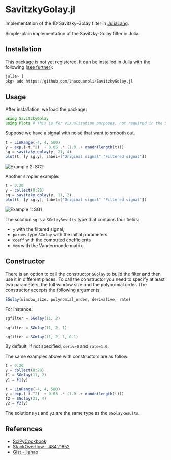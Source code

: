 # SavitzkyGolay.jl
Implementation of the 1D Savitzky-Golay filter in [JuliaLang](https://julialang.org/).

Simple-plain implementation of the Savitzky-Golay filter in Julia.

## Installation

This package is not yet registered. It can be installed in Julia with the following ([see further](https://docs.julialang.org/en/v1/stdlib/Pkg/index.html#Adding-unregistered-packages-1)):
```julia
julia> ]
pkg> add https://github.com/lnacquaroli/SavitzkyGolay.jl
```

## Usage

After installation, we load the package:
```julia
using SavitzkyGolay
using Plots # This is for visualization purposes, not required in the SG package itself
```

Suppose we have a signal with noise that want to smooth out.

```julia
t = LinRange(-4, 4, 500)
y = exp.(-t.^2) .+ 0.05 .* (1.0 .+ randn(length(t)))
sg = savitzky_golay(y, 21, 4)
plot(t, [y sg.y], label=["Original signal" "Filtered signal"])
```
![Example 2: SG2](https://github.com/lnacquaroli/SavitzkyGolay.jl/blob/main/examples/Figure_2.png "Example 2: SG2")

Another simpler example:
```julia
t = 0:20
y = collect(0:20)
sg = savitzky_golay(y, 11, 2)
plot(t, [y sg.y], label=["Original signal" "Filtered signal"])
```
![Example 1: SG1](https://github.com/lnacquaroli/SavitzkyGolay.jl/blob/main/examples/Figure_1.png "Example 1: SG1")

The solution `sg` is a `SGolayResults` type that contains four fields: 
- `y` with the filtered signal,
- `params` type `SGolay` with the initial parameters
- `coeff` with the computed coefficients
- `Vdm` with the Vandermonde matrix

## Constructor

There is an option to call the constructor `SGolay` to build the filter and then use it in different places. To call the constructor you need to specify at least two parameters, the full window size and the polynomial order. The constructor accepts the following arguments:

```julia
SGolay(window_size, polynomial_order, derivative, rate)
```

For instance:
```julia
sgfilter = SGolay(11, 2)

sgfilter = SGolay(11, 2, 1)

sgfilter = SGolay(11, 2, 1, 0.1)
```

By default, if not specified, `deriv=0` and `rate=1.0`.

The same examples above with constructors are as follow:

```julia
t = 0:20
y = collect(0:20)
f1 = SGolay(11, 2)
y1 = f1(y)
```

```julia
t = LinRange(-4, 4, 500)
y = exp.(-t.^2) .+ 0.05 .* (1.0 .+ randn(length(t)))
f2 = SGolay(21, 4)
y2 = f2(y)
```

The solutions `y1` and `y2` are the same type as the `SGolayResults`.

## References

- [SciPyCookbook](https://scipy-cookbook.readthedocs.io/items/SavitzkyGolay.html)
- [StackOverflow - 48421852](https://stackoverflow.com/a/48421852)
- [Gist - jiahao](https://gist.github.com/jiahao/b8b5ac328c18b7ae8a17)
